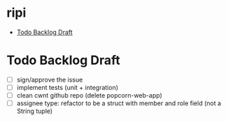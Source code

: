 # ripi

<!-- toc GFM -->

+ [Todo Backlog Draft](#todo-backlog-draft)

<!-- toc -->

# Todo Backlog Draft

- [ ] sign/approve the issue
- [ ] implement tests (unit + integration)
- [ ] clean cwnt github repo (delete popcorn-web-app)
- [ ] assignee type: refactor to be a struct with member and role field (not a String tuple)
